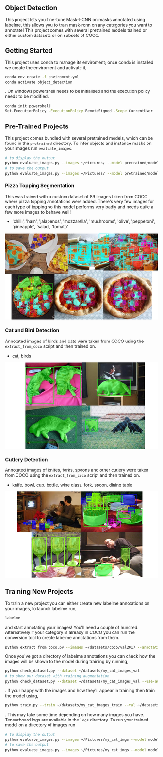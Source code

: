 ## Object Detection
This project lets you fine-tune Mask-RCNN on masks annotated using labelme, this allows you to train mask-rcnn on any categories you want to annotate! This project comes with several pretrained models trained on either custom datasets or on subsets of COCO.

## Getting Started
This project uses conda to manage its enviroment; once conda is installed we create the enviroment and activate it, 
```bash
conda env create -f enviroment.yml
conda activate object_detection
```
. On windows powershell needs to be initialised and the execution policy needs to be modified. 
```bash
conda init powershell
Set-ExecutionPolicy -ExecutionPolicy RemoteSigned -Scope CurrentUser
```

## Pre-Trained Projects
This project comes bundled with several pretrained models, which can be found in the `pretrained` directory. To infer objects and instance masks on your images run `evaluate_images`.
```bash
# to display the output
python evaluate_images.py --images ~/Pictures/ --model pretrained/model_mask_rcnn_skin_30.pth --display
# to save the output
python evaluate_images.py --images ~/Pictures/ --model pretrained/model_mask_rcnn_skin_30.pth --save
```

### Pizza Topping Segmentation
This was trained with a custom dataset of 89 images taken from COCO where pizza topping annotations were added. There's very few images for each type of topping so this model performs very badly and needs quite a few more images to behave well!

- 'chilli', 'ham', 'jalapenos', 'mozzarella', 'mushrooms', 'olive', 'pepperoni', 'pineapple', 'salad', 'tomato'

![Pizza Toppings](https://raw.githubusercontent.com/WillBrennan/ObjectDetection/master/pretrained/pizza_topping_example.jpg)

### Cat and Bird Detection
Annotated images of birds and cats were taken from COCO using the `extract_from_coco` script and then trained on. 

- cat, birds

![Demo on Cat & Birds](https://raw.githubusercontent.com/WillBrennan/ObjectDetection/master/pretrained/cat_examples.jpg)

### Cutlery Detection
Annotated images of knifes, forks, spoons and other cutlery were taken from COCO using the `extract_from_coco` script and then trained on. 

- knife, bowl, cup, bottle, wine glass, fork, spoon, dining table

![Demo on Cutlery](https://raw.githubusercontent.com/WillBrennan/ObjectDetection/master/pretrained/cutlery_example.jpg)

## Training New Projects
To train a new project you can either create new labelme annotations on your images, to launch labelme run, 

```bash
labelme
```
and start annotating your images! You'll need a couple of hundred. Alternatively if your category is already in COCO you can run the conversion tool to create labelme annotations from them. 

```bash
python extract_from_coco.py --images ~/datasets/coco/val2017 --annotations ~/datasets/coco/annotations/instances_val2017.json --output ~/datasets/my_cat_images_val --categories cat
```

Once you've got a directory of labelme annotations you can check how the images will be shown to the model during training by running, 

```bash
python check_dataset.py --dataset ~/datasets/my_cat_images_val
# to show our dataset with training augmentation
python check_dataset.py --dataset ~/datasets/my_cat_images_val --use-augmentation
```
. If your happy with the images and how they'll appear in training then train the model using, 

```bash
python train.py --train ~/datasets/my_cat_images_train --val ~/datasets/my_cat_images_val --model-tag mask_rcnn_cat
```
. This may take some time depending on how many images you have. Tensorboard logs are available in the `logs` directory. To run your trained model on a directory of images run

```bash
# to display the output
python evaluate_images.py --images ~/Pictures/my_cat_imgs --model models/model_mask_rcnn_cat_30.pth --display
# to save the output
python evaluate_images.py --images ~/Pictures/my_cat_imgs --model models/model_mask_rcnn_cat_30.pth --save
```

